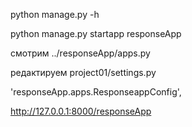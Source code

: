 python manage.py -h

python manage.py startapp responseApp

смотрим ../responseApp/apps.py


редактируем project01/settings.py

'responseApp.apps.ResponseappConfig',


http://127.0.0.1:8000/responseApp
